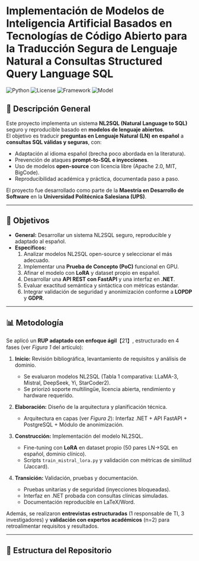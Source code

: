 # Implementación de Modelos de Inteligencia Artificial Basados en Tecnologías de Código Abierto para la Traducción Segura de Lenguaje Natural a Consultas Structured Query Language SQL
![Python](https://img.shields.io/badge/Python-3.10-blue)
![License](https://img.shields.io/badge/License-Apache%202.0-green)
![Framework](https://img.shields.io/badge/Framework-FastAPI-red)
![Model](https://img.shields.io/badge/Model-Mistral--7B-orange)

## 📌 Descripción General

Este proyecto implementa un sistema **NL2SQL (Natural Language to SQL)** seguro y reproducible basado en **modelos de lenguaje abiertos**.  
El objetivo es traducir **preguntas en Lenguaje Natural (LN) en español** a **consultas SQL válidas y seguras**, con:

- Adaptación al idioma español (brecha poco abordada en la literatura).  
- Prevención de ataques **prompt-to-SQL e inyecciones**.  
- Uso de modelos **open-source** con licencia libre (Apache 2.0, MIT, BigCode).  
- Reproducibilidad académica y práctica, documentada paso a paso.  

El proyecto fue desarrollado como parte de la **Maestría en Desarrollo de Software** en la **Universidad Politécnica Salesiana (UPS)**.

---

## 🎯 Objetivos

- **General:** Desarrollar un sistema NL2SQL seguro, reproducible y adaptado al español.  
- **Específicos:**  
  1. Analizar modelos NL2SQL open-source y seleccionar el más adecuado.  
  2. Implementar una **Prueba de Concepto (PoC)** funcional en GPU.  
  3. Afinar el modelo con **LoRA** y dataset propio en español.  
  4. Desarrollar una **API REST con FastAPI** y una interfaz en **.NET**.  
  5. Evaluar exactitud semántica y sintáctica con métricas estándar.  
  6. Integrar validación de seguridad y anonimización conforme a **LOPDP** y **GDPR**.  

---

## 📊 Metodología

Se aplicó un **RUP adaptado con enfoque ágil**【21】, estructurado en 4 fases (ver *Figura 1* del artículo):

1. **Inicio:** Revisión bibliográfica, levantamiento de requisitos y análisis de dominio.  
   - Se evaluaron modelos NL2SQL (Tabla 1 comparativa: LLaMA-3, Mistral, DeepSeek, Yi, StarCoder2).  
   - Se priorizó soporte multilingüe, licencia abierta, rendimiento y hardware requerido.  

2. **Elaboración:** Diseño de la arquitectura y planificación técnica.  
   - Arquitectura en capas (ver *Figura 2*): Interfaz .NET + API FastAPI + PostgreSQL + Módulo de anonimización.  

3. **Construcción:** Implementación del modelo NL2SQL.  
   - Fine-tuning con **LoRA** en dataset propio (50 pares LN→SQL en español, dominio clínico).  
   - Scripts `train_mistral_lora.py` y validación con métricas de similitud (Jaccard).  

4. **Transición:** Validación, pruebas y documentación.  
   - Pruebas unitarias y de seguridad (inyecciones bloqueadas).  
   - Interfaz en .NET probada con consultas clínicas simuladas.  
   - Documentación reproducible en LaTeX/Word.  

Además, se realizaron **entrevistas estructuradas** (1 responsable de TI, 3 investigadores) y **validación con expertos académicos** (n=2) para retroalimentar requisitos y resultados.

---

## 📂 Estructura del Repositorio


